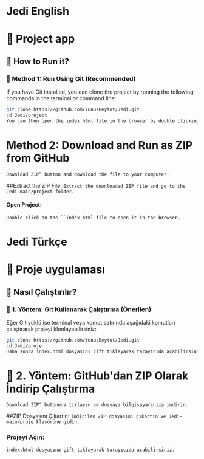 # Jedi **English**
# 📝 Project app

## 🚀 How to Run it?

### 🔹 Method 1: Run Using Git (Recommended)
If you have Git installed, you can clone the project by running the following commands in the terminal or command line:

```sh
git clone https://github.com/YunusBeytut/Jedi.git
cd Jedi/project
You can then open the index.html file in the browser by double clicking on it.
````

# Method 2: Download and Run as ZIP from GitHub
```
Download ZIP” button and download the file to your computer.
```

##Extract the ZIP File:
```Extract the downloaded ZIP file and go to the Jedi-main/project folder.```

#### Open Project:
```Double click on the ``index.html file to open it in the browser.```




# Jedi **Türkçe**
# 📝 Proje uygulaması

## 🚀 Nasıl Çalıştırılır?

### 🔹 1. Yöntem: Git Kullanarak Çalıştırma (Önerilen)
Eğer Git yüklü ise terminal veya komut satırında aşağıdaki komutları çalıştırarak projeyi klonlayabilirsiniz:

```sh
git clone https://github.com/YunusBeytut/Jedi.git
cd Jedi/proje
Daha sonra index.html dosyasını çift tıklayarak tarayıcıda açabilirsiniz.
````

# 🔹 2. Yöntem: GitHub'dan ZIP Olarak İndirip Çalıştırma
```
Download ZIP" butonuna tıklayın ve dosyayı bilgisayarınıza indirin.
```

##ZIP Dosyasını Çıkartın:
```İndirilen ZIP dosyasını çıkartın ve Jedi-main/proje klasörüne gidin.```

### Projeyi Açın:
```index.html dosyasına çift tıklayarak tarayıcıda açabilirsiniz.```
